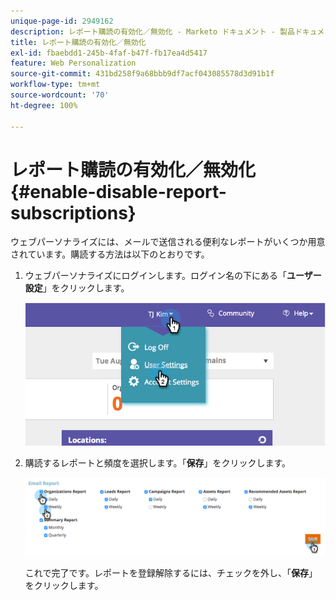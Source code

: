 ```yaml
---
unique-page-id: 2949162
description: レポート購読の有効化／無効化 - Marketo ドキュメント - 製品ドキュメント
title: レポート購読の有効化／無効化
exl-id: fbaebdd1-245b-4faf-b47f-fb17ea4d5417
feature: Web Personalization
source-git-commit: 431bd258f9a68bbb9df7acf043085578d3d91b1f
workflow-type: tm+mt
source-wordcount: '70'
ht-degree: 100%

---
```


# レポート購読の有効化／無効化 {#enable-disable-report-subscriptions}

ウェブパーソナライズには、メールで送信される便利なレポートがいくつか用意されています。購読する方法は以下のとおりです。

1. ウェブパーソナライズにログインします。ログイン名の下にある「**ユーザー設定**」をクリックします。

   ![](assets/image2014-9-17-20-3a48-3a28.png)

1. 購読するレポートと頻度を選択します。「**保存**」をクリックします。

   ![](assets/email-settings.png)

   これで完了です。レポートを登録解除するには、チェックを外し、「**保存**」をクリックします。
